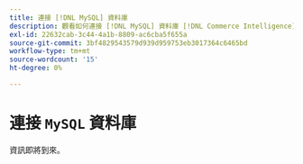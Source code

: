 ```yaml
---
title: 連接 [!DNL MySQL] 資料庫
description: 觀看如何連接 [!DNL MySQL] 資料庫 [!DNL Commerce Intelligence]。
exl-id: 22632cab-3c44-4a1b-8809-ac6cba5f655a
source-git-commit: 3bf4829543579d939d959753eb3017364c6465bd
workflow-type: tm+mt
source-wordcount: '15'
ht-degree: 0%

---
```


# 連接 `MySQL` 資料庫

資訊即將到來。
